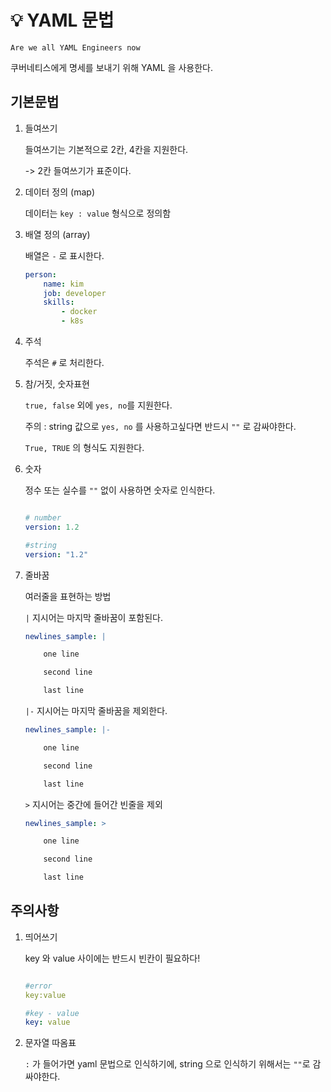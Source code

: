 # 💡 YAML 문법


`` Are we all YAML Engineers now ``

쿠버네티스에게 명세를 보내기 위해 YAML 을 사용한다.


## 기본문법

1. 들여쓰기 
    
    들여쓰기는 기본적으로 2칸, 4칸을 지원한다. 
    
    -> 2칸 들여쓰기가 표준이다. 

2. 데이터 정의 (map)

    데이터는 ``key : value`` 형식으로 정의함

3. 배열 정의 (array)

    배열은 ``-`` 로 표시한다.

    ``` yaml
    person:
        name: kim
        job: developer
        skills:
            - docker
            - k8s
    ```

4. 주석 

    주석은 `#` 로 처리한다. 

5. 참/거짓, 숫자표현

    ``true, false`` 외에 `yes, no`를 지원한다. 

    주의 : string 값으로 ``yes, no`` 를 사용하고싶다면 반드시 ``""`` 로 감싸야한다.

    ``True, TRUE`` 의 형식도 지원한다. 

6. 숫자

    정수 또는 실수를 ``""`` 없이 사용하면 숫자로 인식한다.

    ```yaml

    # number
    version: 1.2

    #string
    version: "1.2"
    ```

7. 줄바꿈

    여러줄을 표현하는 방법

    ``|`` 지시어는 마지막 줄바꿈이 포함된다. 

    ```yaml
    newlines_sample: |

        one line

        second line

        last line

    ```

    ``|-`` 지시어는 마지막 줄바꿈을 제외한다. 

    ```yaml
    newlines_sample: |-

        one line

        second line

        last line

    ```

    ``>`` 지시어는 중간에 들어간 빈줄을 제외

    ```yaml
    newlines_sample: >

        one line

        second line

        last line

    ```

## 주의사항

1. 띄어쓰기

    key 와 value 사이에는 반드시 빈칸이 필요하다!

    ```yaml

    #error
    key:value

    #key - value
    key: value

    ```

2. 문자열 따옴표

    ``:`` 가 들어가면 yaml 문법으로 인식하기에, string 으로 인식하기 위해서는 ``""``로 감싸야한다. 

